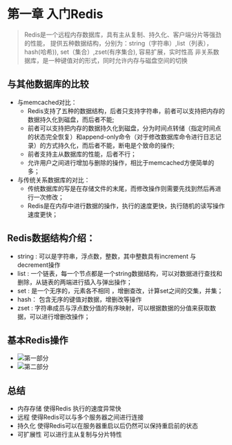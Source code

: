 # 第一章  入门Redis
> Redis是一个远程内存数据库，具有主从复制、持久化、客户端分片等强劲的性能，
> 提供五种数据结构，分别为：string（字符串）,list（列表），hash(哈希)), set（集合）,zset(有序集合),
> 容易扩展，实时性高
> 非关系数据库，是一种键值对的形式，同时允许内存与磁盘空间的切换

## 与其他数据库的比较
- 与memcached对比：
  * Redis支持了五种的数据结构，后者只支持字符串，前者可以支持把内存的数据持久化到磁盘，而后者不能;
  * 前者可以支持把内存的数据持久化到磁盘，分为时间点转储（指定时间点的状态完全恢复）和append-only命令（对于修改数据库命令进行日志记录）的方式持久化，而后者不能，断电是个致命的操作;
  * 前者支持主从数据库的性能，后者不行；
  * 允许用户之间进行增加与删除的操作，相比于memcached方便简单的多；
- 与传统关系数据库的对比：
  * 传统数据库的写是在存储文件的末尾，而修改操作则需要先找到然后再进行一次修改；
  * Redis是在内存中进行数据的操作，执行的速度更快，执行随机的读写操作速度更快；
## Redis数据结构介绍：
  - string :  可以是字符串，浮点数，整数，其中整数具有increment 与 decrement操作
  - list : 一个链表，每一个节点都是一个string数据结构，可以对数据进行查找和删除，从链表的两端进行插入与弹出操作；
  - set : 是一个无序的，元素各不相同 ，增删查改，计算set之间的交集，并集；
  - hash： 包含无序的键值对数据，增删改等操作
  - zset : 字符串成员与浮点数分值的有序映射，可以根据数据的分值来获取数据，可以进行增删改操作；

## 基本Redis操作
   - ![第一部分](https://github.com/havenBoy/java-book-notes/blob/master/img/3.png)
   - ![第二部分](https://github.com/havenBoy/java-book-notes/blob/master/img/4.png)

## 总结
  - 内存存储 使得Redis 执行的速度异常快
  - 远程 使得Redis可以与多个服务器之间进行连接
  - 持久化  使得Redis可以在服务器重启以后仍然可以保持重启前的状态
  - 可扩展性  可以进行主从复制与分片特性

